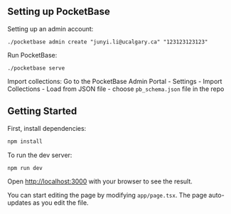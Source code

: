 ## Setting up PocketBase

Setting up an admin account:
```
./pocketbase admin create "junyi.li@ucalgary.ca" "123123123123"
```

Run PocketBase:
```
./pocketbase serve
```

Import collections:
Go to the PocketBase Admin Portal - Settings - Import Collections - Load from JSON file - choose `pb_schema.json` file in the repo

## Getting Started

First, install dependencies:

```bash
npm install
```

To run the dev server:

```bash
npm run dev
```

Open [http://localhost:3000](http://localhost:3000) with your browser to see the result.

You can start editing the page by modifying `app/page.tsx`. The page auto-updates as you edit the file.